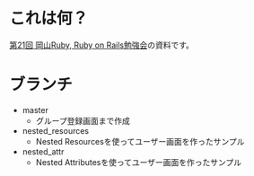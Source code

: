 # これは何？

[第21回 岡山Ruby, Ruby on Rails勉強会](https://okaruby.connpass.com/event/74212/)の資料です。

# ブランチ

* master
  * グループ登録画面まで作成
* nested_resources
  * Nested Resourcesを使ってユーザー画面を作ったサンプル
* nested_attr
  * Nested Attributesを使ってユーザー画面を作ったサンプル